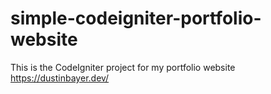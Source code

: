# simple-codeigniter-portfolio-website
This is the CodeIgniter project for my portfolio website https://dustinbayer.dev/
